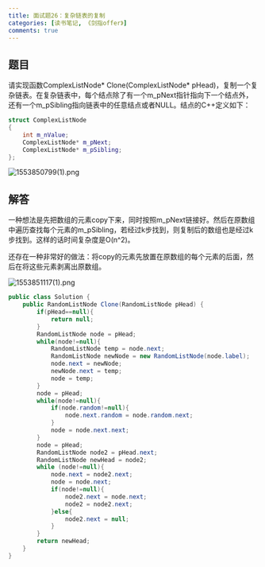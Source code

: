 ```yaml
---
title: 面试题26：复杂链表的复制
categories: [读书笔记, 《剑指offer》]
comments: true
---
```


## 题目

请实现函数ComplexListNode* Clone(ComplexListNode* pHead)，复制一个复杂链表。在复杂链表中，每个结点除了有一个m_pNext指针指向下一个结点外，还有一个m_pSibling指向链表中的任意结点或者NULL。结点的C++定义如下：

```c++
struct ComplexListNode
{
    int m_nValue;
    ComplexListNode* m_pNext;
    ComplexListNode* m_pSibling;
};
```

![1553850799(1).png](https://i.loli.net/2019/03/29/5c9de1b083a3f.png)

<!--more-->

## 解答

一种想法是先把数组的元素copy下来，同时按照m_pNext链接好。然后在原数组中遍历查找每个元素的m_pSibling，若经过k步找到，则复制后的数组也是经过k步找到。这样的话时间复杂度是O(n^2)。

还存在一种非常好的做法：将copy的元素先放置在原数组的每个元素的后面，然后在将这些元素剥离出原数组。

![1553851117(1).png](https://i.loli.net/2019/03/29/5c9de301a97d9.png)

```java
public class Solution {
    public RandomListNode Clone(RandomListNode pHead) {
        if(pHead==null){
            return null;
        }
        RandomListNode node = pHead;
        while(node!=null){
            RandomListNode temp = node.next;
            RandomListNode newNode = new RandomListNode(node.label);
            node.next = newNode;
            newNode.next = temp;
            node = temp;
        }
        node = pHead;
        while(node!=null){
            if(node.random!=null){
                node.next.random = node.random.next;
            }
            node = node.next.next;
        }
        node = pHead;
        RandomListNode node2 = pHead.next;
        RandomListNode newHead = node2;
        while (node!=null){
            node.next = node2.next;
            node = node.next;
            if(node!=null){
                node2.next = node.next;
                node2 = node2.next;
            }else{
                node2.next = null;
            }
        }
        return newHead;
    }
}
```
